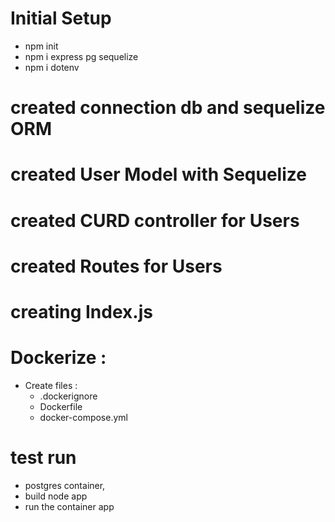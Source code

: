 # Initial Setup

- npm init
- npm i express pg sequelize
- npm i dotenv

# created connection db and sequelize ORM

# created User Model with Sequelize

# created CURD controller for Users

# created Routes for Users

# creating Index.js

# Dockerize :

- Create files :
  - .dockerignore
  - Dockerfile
  - docker-compose.yml

# test run

- postgres container,
- build node app
- run the container app
